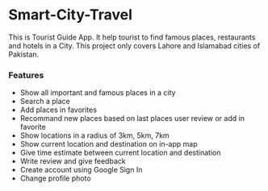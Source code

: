 # Smart-City-Travel
This is Tourist Guide App. It help tourist to find famous places, restaurants and hotels in a City. This project only covers Lahore and Islamabad cities of Pakistan.

### Features
* Show all important and famous places in a city
* Search a place
* Add places in favorites
* Recommand new places based on last places user review or add in favorite
* Show locations in a radius of 3km, 5km, 7km
* Show current location and destination on in-app map
* Give time estimate between current location and destination
* Write review and give feedback
* Create account using Google Sign In
* Change profile photo
